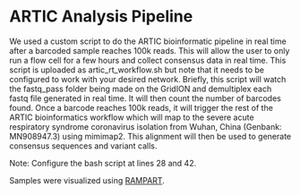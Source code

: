 # ARTIC Analysis Pipeline 

We used a custom script to do the ARTIC bioinformatic pipeline in real time after a barcoded sample reaches 100k reads. This will allow the user to only run a flow cell for a few hours and collect consensus data in real time. This script is uploaded as artic_rt_workflow.sh but note that it needs to be configured to work with your desired network. Briefly, this script will watch the fastq_pass folder being made on the GridION and demultiplex each fastq file generated in real time. It will then count the number of barcodes found. Once a barcode reaches 100k reads, it will trigger the rest of the ARTIC bioinformatics workflow which will map to the severe acute respiratory syndrome coronavirus isolation from Wuhan, China (Genbank: MN908947.3) using mimimap2. This alignment will then be used to generate consensus sequences and variant calls.

Note: Configure the bash script at lines 28 and 42.

Samples were visualized using [RAMPART](https://artic-network.github.io/rampart/).